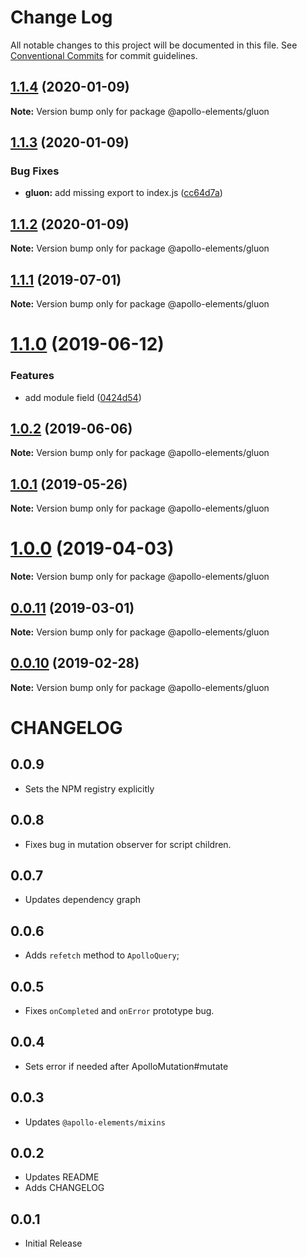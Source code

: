 # Change Log

All notable changes to this project will be documented in this file.
See [Conventional Commits](https://conventionalcommits.org) for commit guidelines.

## [1.1.4](https://github.com/apollo-elements/apollo-elements/compare/@apollo-elements/gluon@1.1.3...@apollo-elements/gluon@1.1.4) (2020-01-09)

**Note:** Version bump only for package @apollo-elements/gluon





## [1.1.3](https://github.com/apollo-elements/apollo-elements/compare/@apollo-elements/gluon@1.1.2...@apollo-elements/gluon@1.1.3) (2020-01-09)


### Bug Fixes

* **gluon:** add missing export to index.js ([cc64d7a](https://github.com/apollo-elements/apollo-elements/commit/cc64d7a))





## [1.1.2](https://github.com/apollo-elements/apollo-elements/compare/@apollo-elements/gluon@1.1.1...@apollo-elements/gluon@1.1.2) (2020-01-09)

**Note:** Version bump only for package @apollo-elements/gluon





## [1.1.1](https://github.com/apollo-elements/apollo-elements/compare/@apollo-elements/gluon@1.1.0...@apollo-elements/gluon@1.1.1) (2019-07-01)

**Note:** Version bump only for package @apollo-elements/gluon





# [1.1.0](https://github.com/apollo-elements/apollo-elements/compare/@apollo-elements/gluon@1.0.2...@apollo-elements/gluon@1.1.0) (2019-06-12)


### Features

* add module field ([0424d54](https://github.com/apollo-elements/apollo-elements/commit/0424d54))





## [1.0.2](https://github.com/apollo-elements/apollo-elements/compare/@apollo-elements/gluon@1.0.1...@apollo-elements/gluon@1.0.2) (2019-06-06)

**Note:** Version bump only for package @apollo-elements/gluon





## [1.0.1](https://github.com/apollo-elements/apollo-elements/compare/@apollo-elements/gluon@0.0.11...@apollo-elements/gluon@1.0.1) (2019-05-26)

**Note:** Version bump only for package @apollo-elements/gluon





# [1.0.0](https://github.com/apollo-elements/apollo-elements/compare/@apollo-elements/gluon@0.0.11...@apollo-elements/gluon@1.0.0) (2019-04-03)

**Note:** Version bump only for package @apollo-elements/gluon





## [0.0.11](https://github.com/apollo-elements/apollo-elements/compare/@apollo-elements/gluon@0.0.10...@apollo-elements/gluon@0.0.11) (2019-03-01)

**Note:** Version bump only for package @apollo-elements/gluon





## [0.0.10](https://github.com/apollo-elements/apollo-elements/compare/@apollo-elements/gluon@0.0.9...@apollo-elements/gluon@0.0.10) (2019-02-28)

**Note:** Version bump only for package @apollo-elements/gluon





# CHANGELOG

## 0.0.9
- Sets the NPM registry explicitly

## 0.0.8
- Fixes bug in mutation observer for script children.

## 0.0.7
- Updates dependency graph

## 0.0.6
- Adds `refetch` method to `ApolloQuery`;

## 0.0.5
- Fixes `onCompleted` and `onError` prototype bug.

## 0.0.4
- Sets error if needed after ApolloMutation#mutate

## 0.0.3
- Updates `@apollo-elements/mixins`

## 0.0.2
- Updates README
- Adds CHANGELOG

## 0.0.1
- Initial Release
